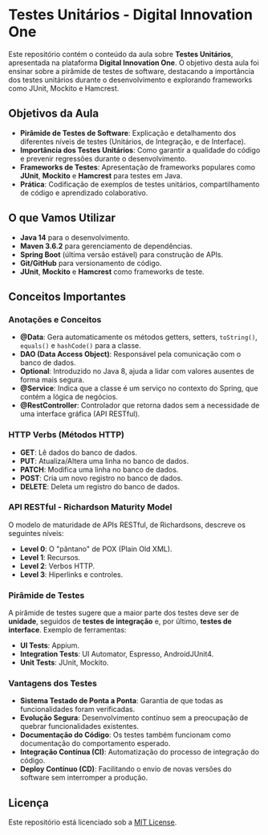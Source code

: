 
# Testes Unitários - Digital Innovation One

Este repositório contém o conteúdo da aula sobre **Testes Unitários**, apresentada na plataforma **Digital Innovation One**. O objetivo desta aula foi ensinar sobre a pirâmide de testes de software, destacando a importância dos testes unitários durante o desenvolvimento e explorando frameworks como JUnit, Mockito e Hamcrest.

## Objetivos da Aula

- **Pirâmide de Testes de Software**: Explicação e detalhamento dos diferentes níveis de testes (Unitários, de Integração, e de Interface).
- **Importância dos Testes Unitários**: Como garantir a qualidade do código e prevenir regressões durante o desenvolvimento.
- **Frameworks de Testes**: Apresentação de frameworks populares como **JUnit**, **Mockito** e **Hamcrest** para testes em Java.
- **Prática**: Codificação de exemplos de testes unitários, compartilhamento de código e aprendizado colaborativo.

## O que Vamos Utilizar

- **Java 14** para o desenvolvimento.
- **Maven 3.6.2** para gerenciamento de dependências.
- **Spring Boot** (última versão estável) para construção de APIs.
- **Git/GitHub** para versionamento de código.
- **JUnit**, **Mockito** e **Hamcrest** como frameworks de teste.

## Conceitos Importantes

### Anotações e Conceitos

- **@Data**: Gera automaticamente os métodos getters, setters, `toString()`, `equals()` e `hashCode()` para a classe.
- **DAO (Data Access Object)**: Responsável pela comunicação com o banco de dados.
- **Optional**: Introduzido no Java 8, ajuda a lidar com valores ausentes de forma mais segura.
- **@Service**: Indica que a classe é um serviço no contexto do Spring, que contém a lógica de negócios.
- **@RestController**: Controlador que retorna dados sem a necessidade de uma interface gráfica (API RESTful).

### HTTP Verbs (Métodos HTTP)

- **GET**: Lê dados do banco de dados.
- **PUT**: Atualiza/Altera uma linha no banco de dados.
- **PATCH**: Modifica uma linha no banco de dados.
- **POST**: Cria um novo registro no banco de dados.
- **DELETE**: Deleta um registro do banco de dados.

### API RESTful - Richardson Maturity Model

O modelo de maturidade de APIs RESTful, de Richardsons, descreve os seguintes níveis:
- **Level 0**: O "pântano" de POX (Plain Old XML).
- **Level 1**: Recursos.
- **Level 2**: Verbos HTTP.
- **Level 3**: Hiperlinks e controles.

### Pirâmide de Testes

A pirâmide de testes sugere que a maior parte dos testes deve ser de **unidade**, seguidos de **testes de integração** e, por último, **testes de interface**. Exemplo de ferramentas:
- **UI Tests**: Appium.
- **Integration Tests**: UI Automator, Espresso, AndroidJUnit4.
- **Unit Tests**: JUnit, Mockito.

### Vantagens dos Testes

- **Sistema Testado de Ponta a Ponta**: Garantia de que todas as funcionalidades foram verificadas.
- **Evolução Segura**: Desenvolvimento contínuo sem a preocupação de quebrar funcionalidades existentes.
- **Documentação do Código**: Os testes também funcionam como documentação do comportamento esperado.
- **Integração Contínua (CI)**: Automatização do processo de integração do código.
- **Deploy Contínuo (CD)**: Facilitando o envio de novas versões do software sem interromper a produção.

## Licença

Este repositório está licenciado sob a [MIT License](LICENSE).
